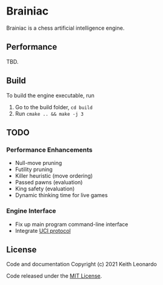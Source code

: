 # Brainiac

Brainiac is a chess artificial intelligence engine.

## Performance

TBD.

## Build

To build the engine executable, run

1. Go to the build folder, `cd build`
2. Run `cmake .. && make -j 3`

## TODO

### Performance Enhancements

- Null-move pruning
- Futility pruning
- Killer heuristic (move ordering)
- Passed pawns (evaluation)
- King safety (evaluation)
- Dynamic thinking time for live games

### Engine Interface

- Fix up main program command-line interface
- Integrate [UCI protocol](http://wbec-ridderkerk.nl/html/UCIProtocol.html)

## License

Code and documentation Copyright (c) 2021 Keith Leonardo

Code released under the [MIT License](https://choosealicense.com/licenses/mit/).

